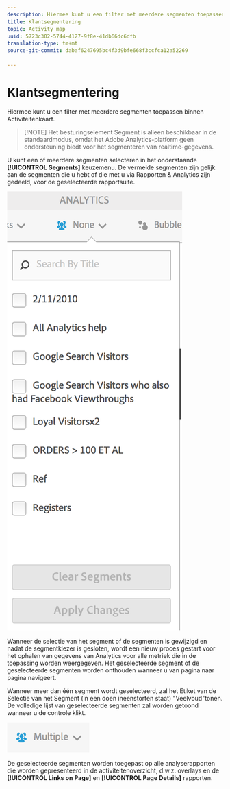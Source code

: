```yaml
---
description: Hiermee kunt u een filter met meerdere segmenten toepassen binnen Activiteitenkaart.
title: Klantsegmentering
topic: Activity map
uuid: 5723c302-5744-4127-9f8e-41db66dc6dfb
translation-type: tm+mt
source-git-commit: dabaf6247695bc4f3d9bfe668f3ccfca12a52269

---
```



# Klantsegmentering

Hiermee kunt u een filter met meerdere segmenten toepassen binnen Activiteitenkaart.

>[!NOTE] Het besturingselement Segment is alleen beschikbaar in de standaardmodus, omdat het Adobe Analytics-platform geen ondersteuning biedt voor het segmenteren van realtime-gegevens.

U kunt een of meerdere segmenten selecteren in het onderstaande **[!UICONTROL Segments]** keuzemenu. De vermelde segmenten zijn gelijk aan de segmenten die u hebt of die met u via Rapporten &amp; Analytics zijn gedeeld, voor de geselecteerde rapportsuite.

![](assets/segments.png)

Wanneer de selectie van het segment of de segmenten is gewijzigd en nadat de segmentkiezer is gesloten, wordt een nieuw proces gestart voor het ophalen van gegevens van Analytics voor alle metriek die in de toepassing worden weergegeven. Het geselecteerde segment of de geselecteerde segmenten worden onthouden wanneer u van pagina naar pagina navigeert.

Wanneer meer dan één segment wordt geselecteerd, zal het Etiket van de Selectie van het Segment (in een doen ineenstorten staat) &quot;Veelvoud&quot;tonen. De volledige lijst van geselecteerde segmenten zal worden getoond wanneer u de controle klikt.

![](assets/two_segments.png)

De geselecteerde segmenten worden toegepast op alle analyserapporten die worden gepresenteerd in de activiteitenoverzicht, d.w.z. overlays en de **[!UICONTROL Links on Page]** en **[!UICONTROL Page Details]** rapporten.
